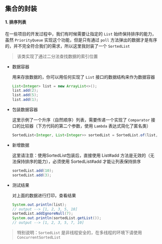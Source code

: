 ## 集合的封装

#### 1. 排序列表

在一些项目的开发过程中，我们有时候需要让指定的 `List` 始终保持排序的能力，虽然 `PriorityQueue` 实现这个功能，但是只有通过 `poll` 方法弹出的数据才是有序的，并不完全符合我们的需求，所以这里我封装了一个 `SortedList`

> 该类实现了通过二分法查找数据的索引位置

- 数据容器

    用来存放数据的，你可以用任何实现了 `List` 接口的数据结构来作为数据容器

    ``` java
    List<Integer> list = new ArrayList<>();
    list.add(2);
    list.add(5);
    list.add(1);
    ```
    
- 包装数据容器

    这里示例了一个升序（自然顺序）列表，需要传递一个实现了 `Comparator` 接口的比较器（下方代码的第二个参数，使用 `Lambda` 表达式简化了匿名类）

    ``` java
    SortedList<Integer, List<Integer>> sortedList = SortedList.of(list, Comparator.comparingInt(i -> i));
    ```
    
- 新增数据

    这里请注意：使用SortedList包装后，直接使用 List#add 方法是无效的（无法保持排序的能力），必须使用 SortedList#add 才能让列表保持排序

    ``` java
    sortedList.add(10);
    sortedList.add(3);
    ```
    
- 测试结果

    对上面的数据进行打印，查看结果
    
    ``` java
    System.out.println(list);
    // output --> [1, 2, 3, 5, 10]
    sortedList.addIgnoreNull(7);
    System.out.println(sortedList.getList());
    // output --> [1, 2, 3, 5, 7, 10]
    ```

> 特别说明：`SortedList` 是非线程安全的，在多线程的环境下请使用 `ConcurrentSortedList`
